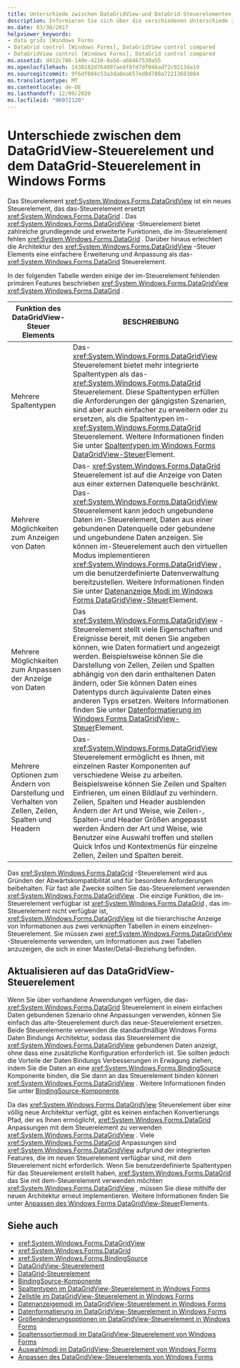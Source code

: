 ```yaml
---
title: Unterschiede zwischen DataGridView-und DataGrid-Steuerelementen
description: Informieren Sie sich über die verschiedenen Unterschiede zwischen Windows Forms DataGridView-und DataGrid-Steuerelement Features sowie Unterschiede in der Architektur.
ms.date: 03/30/2017
helpviewer_keywords:
- data grids [Windows Forms
- DataGrid control [Windows Forms], DataGridView control compared
- DataGridView control [Windows Forms], DataGrid control compared
ms.assetid: d412c786-140e-4210-8a56-a68467530a55
ms.openlocfilehash: 1438182d764097ae4f8fd7df046ad72c9213da19
ms.sourcegitcommit: 9f6df084c53a3da0ea657ed0d708a72213683084
ms.translationtype: MT
ms.contentlocale: de-DE
ms.lasthandoff: 12/09/2020
ms.locfileid: "96972120"
---
```

# <a name="differences-between-the-windows-forms-datagridview-and-datagrid-controls"></a>Unterschiede zwischen dem DataGridView-Steuerelement und dem DataGrid-Steuerelement in Windows Forms
Das Steuerelement <xref:System.Windows.Forms.DataGridView> ist ein neues Steuerelement, das das-Steuerelement ersetzt <xref:System.Windows.Forms.DataGrid> . Das <xref:System.Windows.Forms.DataGridView> -Steuerelement bietet zahlreiche grundlegende und erweiterte Funktionen, die im-Steuerelement fehlen <xref:System.Windows.Forms.DataGrid> . Darüber hinaus erleichtert die Architektur des <xref:System.Windows.Forms.DataGridView> -Steuer Elements eine einfachere Erweiterung und Anpassung als das- <xref:System.Windows.Forms.DataGrid> Steuerelement.  
  
 In der folgenden Tabelle werden einige der im-Steuerelement fehlenden primären Features beschrieben <xref:System.Windows.Forms.DataGridView> <xref:System.Windows.Forms.DataGrid> .  
  
|Funktion des DataGridView-Steuer Elements|BESCHREIBUNG|  
|----------------------------------|-----------------|  
|Mehrere Spaltentypen|Das- <xref:System.Windows.Forms.DataGridView> Steuerelement bietet mehr integrierte Spaltentypen als das- <xref:System.Windows.Forms.DataGrid> Steuerelement. Diese Spaltentypen erfüllen die Anforderungen der gängigsten Szenarien, sind aber auch einfacher zu erweitern oder zu ersetzen, als die Spaltentypen im- <xref:System.Windows.Forms.DataGrid> Steuerelement. Weitere Informationen finden Sie unter [Spaltentypen im Windows Forms DataGridView-Steuer](column-types-in-the-windows-forms-datagridview-control.md)Element.|  
|Mehrere Möglichkeiten zum Anzeigen von Daten|Das- <xref:System.Windows.Forms.DataGrid> Steuerelement ist auf die Anzeige von Daten aus einer externen Datenquelle beschränkt. Das- <xref:System.Windows.Forms.DataGridView> Steuerelement kann jedoch ungebundene Daten im-Steuerelement, Daten aus einer gebundenen Datenquelle oder gebundene und ungebundene Daten anzeigen. Sie können im-Steuerelement auch den virtuellen Modus implementieren <xref:System.Windows.Forms.DataGridView> , um die benutzerdefinierte Datenverwaltung bereitzustellen. Weitere Informationen finden Sie unter [Datenanzeige Modi im Windows Forms DataGridView-Steuer](data-display-modes-in-the-windows-forms-datagridview-control.md)Element.|  
|Mehrere Möglichkeiten zum Anpassen der Anzeige von Daten|Das <xref:System.Windows.Forms.DataGridView> -Steuerelement stellt viele Eigenschaften und Ereignisse bereit, mit denen Sie angeben können, wie Daten formatiert und angezeigt werden. Beispielsweise können Sie die Darstellung von Zellen, Zeilen und Spalten abhängig von den darin enthaltenen Daten ändern, oder Sie können Daten eines Datentyps durch äquivalente Daten eines anderen Typs ersetzen. Weitere Informationen finden Sie unter [Datenformatierung im Windows Forms DataGridView-Steuer](data-formatting-in-the-windows-forms-datagridview-control.md)Element.|  
|Mehrere Optionen zum Ändern von Darstellung und Verhalten von Zellen, Zeilen, Spalten und Headern|Das- <xref:System.Windows.Forms.DataGridView> Steuerelement ermöglicht es Ihnen, mit einzelnen Raster Komponenten auf verschiedene Weise zu arbeiten. Beispielsweise können Sie Zeilen und Spalten Einfrieren, um einen Bildlauf zu verhindern. Zeilen, Spalten und Header ausblenden Ändern der Art und Weise, wie Zeilen-, Spalten-und Header Größen angepasst werden Ändern der Art und Weise, wie Benutzer eine Auswahl treffen und stellen Quick Infos und Kontextmenüs für einzelne Zellen, Zeilen und Spalten bereit.|  
  
 Das <xref:System.Windows.Forms.DataGrid> -Steuerelement wird aus Gründen der Abwärtskompatibilität und für besondere Anforderungen beibehalten. Für fast alle Zwecke sollten Sie das-Steuerelement verwenden <xref:System.Windows.Forms.DataGridView> . Die einzige Funktion, die im-Steuerelement verfügbar ist <xref:System.Windows.Forms.DataGrid> , das im-Steuerelement nicht verfügbar ist, <xref:System.Windows.Forms.DataGridView> ist die hierarchische Anzeige von Informationen aus zwei verknüpften Tabellen in einem einzelnen-Steuerelement. Sie müssen zwei <xref:System.Windows.Forms.DataGridView> -Steuerelemente verwenden, um Informationen aus zwei Tabellen anzuzeigen, die sich in einer Master/Detail-Beziehung befinden.  
  
## <a name="upgrading-to-the-datagridview-control"></a>Aktualisieren auf das DataGridView-Steuerelement  
 Wenn Sie über vorhandene Anwendungen verfügen, die das- <xref:System.Windows.Forms.DataGrid> Steuerelement in einem einfachen Daten gebundenen Szenario ohne Anpassungen verwenden, können Sie einfach das alte-Steuerelement durch das neue-Steuerelement ersetzen. Beide Steuerelemente verwenden die standardmäßige Windows Forms Daten Bindungs Architektur, sodass das Steuerelement die <xref:System.Windows.Forms.DataGridView> gebundenen Daten anzeigt, ohne dass eine zusätzliche Konfiguration erforderlich ist. Sie sollten jedoch die Vorteile der Daten Bindungs Verbesserungen in Erwägung ziehen, indem Sie die Daten an eine <xref:System.Windows.Forms.BindingSource> Komponente binden, die Sie dann an das Steuerelement binden können <xref:System.Windows.Forms.DataGridView> . Weitere Informationen finden Sie unter [BindingSource-Komponente](bindingsource-component.md).  
  
 Da das <xref:System.Windows.Forms.DataGridView> Steuerelement über eine völlig neue Architektur verfügt, gibt es keinen einfachen Konvertierungs Pfad, der es Ihnen ermöglicht, <xref:System.Windows.Forms.DataGrid> Anpassungen mit dem Steuerelement zu verwenden <xref:System.Windows.Forms.DataGridView> . Viele <xref:System.Windows.Forms.DataGrid> Anpassungen sind <xref:System.Windows.Forms.DataGridView> aufgrund der integrierten Features, die im neuen Steuerelement verfügbar sind, mit dem Steuerelement nicht erforderlich. Wenn Sie benutzerdefinierte Spaltentypen für das Steuerelement erstellt haben, <xref:System.Windows.Forms.DataGrid> das Sie mit dem-Steuerelement verwenden möchten <xref:System.Windows.Forms.DataGridView> , müssen Sie diese mithilfe der neuen Architektur erneut implementieren. Weitere Informationen finden Sie unter [Anpassen des Windows Forms DataGridView-Steuer](customizing-the-windows-forms-datagridview-control.md)Elements.  
  
## <a name="see-also"></a>Siehe auch

- <xref:System.Windows.Forms.DataGridView>
- <xref:System.Windows.Forms.DataGrid>
- <xref:System.Windows.Forms.BindingSource>
- [DataGridView-Steuerelement](datagridview-control-windows-forms.md)
- [DataGrid-Steuerelement](datagrid-control-windows-forms.md)
- [BindingSource-Komponente](bindingsource-component.md)
- [Spaltentypen im DataGridView-Steuerelement in Windows Forms](column-types-in-the-windows-forms-datagridview-control.md)
- [Zellstile im DataGridView-Steuerelement in Windows Forms](cell-styles-in-the-windows-forms-datagridview-control.md)
- [Datenanzeigemodi im DataGridView-Steuerelement in Windows Forms](data-display-modes-in-the-windows-forms-datagridview-control.md)
- [Datenformatierung im DataGridView-Steuerelement in Windows Forms](data-formatting-in-the-windows-forms-datagridview-control.md)
- [Größenänderungsoptionen im DataGridView-Steuerelement in Windows Forms](sizing-options-in-the-windows-forms-datagridview-control.md)
- [Spaltenssortiermodi im DataGridView-Steuerelement von Windows Forms](column-sort-modes-in-the-windows-forms-datagridview-control.md)
- [Auswahlmodi im DataGridView-Steuerelement von Windows Forms](selection-modes-in-the-windows-forms-datagridview-control.md)
- [Anpassen des DataGridView-Steuerelements von Windows Forms](customizing-the-windows-forms-datagridview-control.md)
